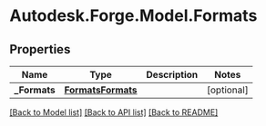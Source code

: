# Autodesk.Forge.Model.Formats
## Properties

Name | Type | Description | Notes
------------ | ------------- | ------------- | -------------
**_Formats** | [**FormatsFormats**](FormatsFormats.md) |  | [optional] 

[[Back to Model list]](../README.md#documentation-for-models) [[Back to API list]](../README.md#documentation-for-api-endpoints) [[Back to README]](../README.md)

